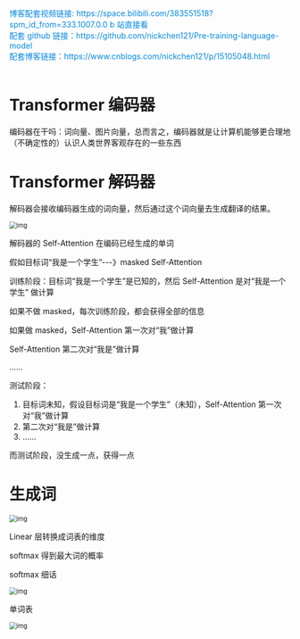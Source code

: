 <div><a href="https://space.bilibili.com/383551518?spm_id_from=333.1007.0.0" style="text-decoration: none; color: rgba(7, 137, 224, 1)" target="_blank">博客配套视频链接: https://space.bilibili.com/383551518?spm_id_from=333.1007.0.0  b 站直接看</a></div>

<div><a href="https://github.com/nickchen121/Pre-training-language-model" style="text-decoration: none; color: rgba(7, 137, 224, 1)" target="_blank">配套 github 链接：https://github.com/nickchen121/Pre-training-language-model</a></div>

<div><a href="https://www.cnblogs.com/nickchen121/p/16470443.html" style="text-decoration: none; color: rgba(7, 137, 224, 1)" target="_blank">配套博客链接：https://www.cnblogs.com/nickchen121/p/15105048.html</a></div><br>

# Transformer 编码器

编码器在干吗：词向量、图片向量，总而言之，编码器就是让计算机能够更合理地（不确定性的）认识人类世界客观存在的一些东西

# Transformer 解码器

解码器会接收编码器生成的词向量，然后通过这个词向量去生成翻译的结果。

<img src="https://imgmd.oss-cn-shanghai.aliyuncs.com/BERT_IMG/ed-%E7%BB%86%E5%88%86.jpg" alt="img" style="zoom:80%;" />

解码器的 Self-Attention 在编码已经生成的单词

假如目标词“我是一个学生”---》masked Self-Attention

训练阶段：目标词“我是一个学生”是已知的，然后 Self-Attention 是对“我是一个学生” 做计算

如果不做 masked，每次训练阶段，都会获得全部的信息

如果做 masked，Self-Attention 第一次对“我”做计算

Self-Attention 第二次对“我是”做计算

……

测试阶段：

1. 目标词未知，假设目标词是“我是一个学生”（未知），Self-Attention 第一次对“我”做计算
2. 第二次对“我是”做计算
3. ……

而测试阶段，没生成一点，获得一点

# 生成词

<img src="../../ed-交互.jpg" alt="img" style="zoom:80%;" />



Linear 层转换成词表的维度

softmax 得到最大词的概率



softmax 细话

<img src="https://imgmd.oss-cn-shanghai.aliyuncs.com/BERT_IMG/tf-%E6%9C%80%E5%90%8E%E8%BE%93%E5%87%BA.jpg" alt="img" style="zoom:80%;" />

单词表

<img src="https://imgmd.oss-cn-shanghai.aliyuncs.com/BERT_IMG/tf-%E6%9C%80%E7%BB%88%E8%BE%93%E5%87%BA%E7%BB%93%E6%9E%9C.jpg" alt="img" style="zoom:80%;" />